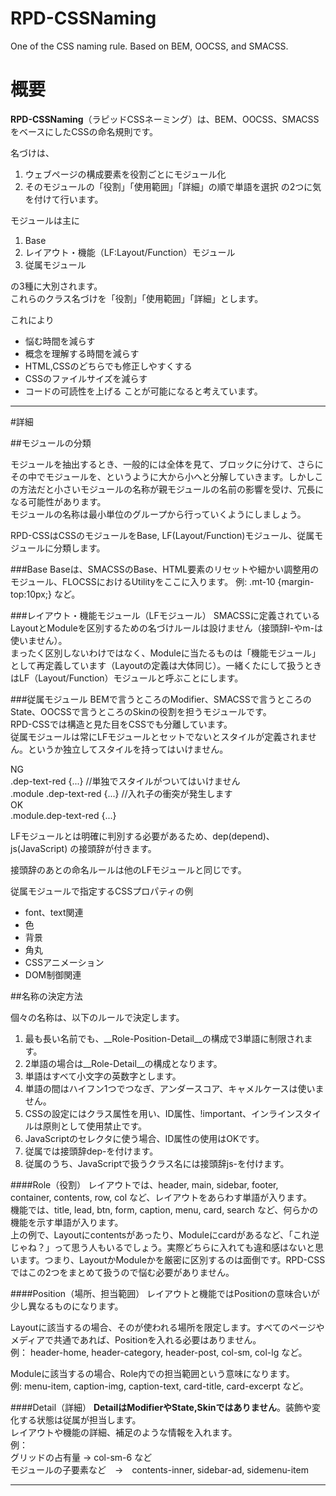 # RPD-CSSNaming
One of the CSS naming rule. Based on BEM, OOCSS, and SMACSS.

# 概要
__RPD-CSSNaming__（ラピッドCSSネーミング）は、BEM、OOCSS、SMACSSをベースにしたCSSの命名規則です。  

名づけは、
1. ウェブページの構成要素を役割ごとにモジュール化
1. そのモジュールの「役割」「使用範囲」「詳細」の順で単語を選択
の2つに気を付けて行います。

モジュールは主に  

1. Base
1. レイアウト・機能（LF:Layout/Function）モジュール
1. 従属モジュール

の3種に大別されます。  
これらのクラス名づけを「役割」「使用範囲」「詳細」とします。

これにより
* 悩む時間を減らす
* 概念を理解する時間を減らす
* HTML,CSSのどちらでも修正しやすくする
* CSSのファイルサイズを減らす
* コードの可読性を上げる
ことが可能になると考えています。

----

#詳細

##モジュールの分類

モジュールを抽出するとき、一般的には全体を見て、ブロックに分けて、さらにその中でモジュールを、というように大から小へと分解していきます。しかしこの方法だと小さいモジュールの名称が親モジュールの名前の影響を受け、冗長になる可能性があります。  
モジュールの名称は最小単位のグループから行っていくようにしましょう。

RPD-CSSはCSSのモジュールをBase, LF(Layout/Function)モジュール、従属モジュールに分類します。

###Base
Baseは、SMACSSのBase、HTML要素のリセットや細かい調整用のモジュール、FLOCSSにおけるUtilityをここに入ります。
    例: .mt-10 {margin-top:10px;} など。

###レイアウト・機能モジュール（LFモジュール）
SMACSSに定義されているLayoutとModuleを区別するための名づけルールは設けません（接頭辞l-やm-は使いません）。  
まったく区別しないわけではなく、Moduleに当たるものは「機能モジュール」として再定義しています（Layoutの定義は大体同じ）。一緒くたにして扱うときはLF（Layout/Function）モジュールと呼ぶことにします。  

###従属モジュール
BEMで言うところのModifier、SMACSSで言うところのState、OOCSSで言うところのSkinの役割を担うモジュールです。  
RPD-CSSでは構造と見た目をCSSでも分離しています。  
従属モジュールは常にLFモジュールとセットでないとスタイルが定義されません。というか独立してスタイルを持ってはいけません。  

NG  
    .dep-text-red {...} //単独でスタイルがついてはいけません  
    .module .dep-text-red {...} //入れ子の衝突が発生します  
OK  
    .module.dep-text-red {...}  


LFモジュールとは明確に判別する必要があるため、dep(depend)、js(JavaScript) の接頭辞が付きます。  

接頭辞のあとの命名ルールは他のLFモジュールと同じです。

従属モジュールで指定するCSSプロパティの例
* font、text関連
* 色
* 背景
* 角丸
* CSSアニメーション
* DOM制御関連




##名称の決定方法

個々の名称は、以下のルールで決定します。

1. 最も長い名前でも、__Role-Position-Detail__の構成で3単語に制限されます。
2. 2単語の場合は__Role-Detail__の構成となります。
3. 単語はすべて小文字の英数字とします。
4. 単語の間はハイフン1つでつなぎ、アンダースコア、キャメルケースは使いません。
5. CSSの設定にはクラス属性を用い、ID属性、!important、インラインスタイルは原則として使用禁止です。
6. JavaScriptのセレクタに使う場合、ID属性の使用はOKです。
7. 従属では接頭辞dep-を付けます。
8. 従属のうち、JavaScriptで扱うクラス名には接頭辞js-を付けます。



####Role（役割）
レイアウトでは、header, main, sidebar, footer,　container, contents, row, col など、レイアウトをあらわす単語が入ります。  
機能では、title, lead, btn, form, caption, menu, card, search など、何らかの機能を示す単語が入ります。  
上の例で、Layoutにcontentsがあったり、Moduleにcardがあるなど、「これ逆じゃね？」って思う人もいるでしょう。実際どちらに入れても違和感はないと思います。つまり、LayoutかModuleかを厳密に区別するのは面倒です。RPD-CSSではこの2つをまとめて扱うので悩む必要がありません。

####Position（場所、担当範囲）
レイアウトと機能ではPositionの意味合いが少し異なるものになります。

Layoutに該当するの場合、そのが使われる場所を限定します。すべてのページやメディアで共通であれば、Positionを入れる必要はありません。  
    例： header-home, header-category, header-post, col-sm, col-lg など。

Moduleに該当するの場合、Role内での担当範囲という意味になります。  
    例: menu-item, caption-img, caption-text, card-title, card-excerpt など。

####Detail（詳細）
__DetailはModifierやState,Skinではありません__。装飾や変化する状態は従属が担当します。  
レイアウトや機能の詳細、補足のような情報を入れます。  
例：  
    グリッドの占有量 -> col-sm-6 など  
    モジュールの子要素など　->　contents-inner, sidebar-ad, sidemenu-item



----